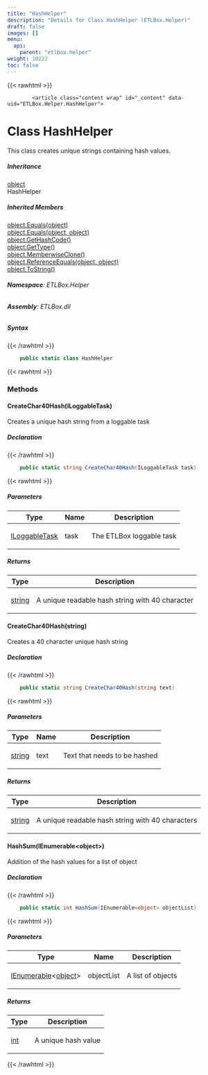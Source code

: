```yaml
---
title: "HashHelper"
description: "Details for Class HashHelper (ETLBox.Helper)"
draft: false
images: []
menu:
  api:
    parent: "etlbox.helper"
weight: 10222
toc: false
---
```


{{< rawhtml >}}

            <article class="content wrap" id="_content" data-uid="ETLBox.Helper.HashHelper">
  <h1 id="ETLBox_Helper_HashHelper" data-uid="ETLBox.Helper.HashHelper" class="text-break">Class HashHelper</h1>
  <div class="markdown level0 summary"><p>This class creates unique strings containing hash values.</p>
</div>
  <div class="markdown level0 conceptual"></div>
  <div class="inheritance">
    <h5>Inheritance</h5>
    <div class="level0"><a class="xref" href="https://learn.microsoft.com/dotnet/api/system.object">object</a></div>
    <div class="level1"><span class="xref">HashHelper</span></div>
  </div>
  <div class="inheritedMembers">
    <h5>Inherited Members</h5>
    <div>
      <a class="xref" href="https://learn.microsoft.com/dotnet/api/system.object.equals#system-object-equals(system-object)">object.Equals(object)</a>
    </div>
    <div>
      <a class="xref" href="https://learn.microsoft.com/dotnet/api/system.object.equals#system-object-equals(system-object-system-object)">object.Equals(object, object)</a>
    </div>
    <div>
      <a class="xref" href="https://learn.microsoft.com/dotnet/api/system.object.gethashcode">object.GetHashCode()</a>
    </div>
    <div>
      <a class="xref" href="https://learn.microsoft.com/dotnet/api/system.object.gettype">object.GetType()</a>
    </div>
    <div>
      <a class="xref" href="https://learn.microsoft.com/dotnet/api/system.object.memberwiseclone">object.MemberwiseClone()</a>
    </div>
    <div>
      <a class="xref" href="https://learn.microsoft.com/dotnet/api/system.object.referenceequals">object.ReferenceEquals(object, object)</a>
    </div>
    <div>
      <a class="xref" href="https://learn.microsoft.com/dotnet/api/system.object.tostring">object.ToString()</a>
    </div>
  </div>
<h6><strong>Namespace</strong>: ETLBox.Helper</h6>
  <h6><strong>Assembly</strong>: ETLBox.dll</h6>
  <h5 id="ETLBox_Helper_HashHelper_syntax">Syntax</h5>
{{< /rawhtml >}}

```C#
    public static class HashHelper
```

{{< rawhtml >}}
  <h3 id="methods">Methods
</h3>
  <a id="ETLBox_Helper_HashHelper_CreateChar40Hash_" data-uid="ETLBox.Helper.HashHelper.CreateChar40Hash*"></a>
  <h4 id="ETLBox_Helper_HashHelper_CreateChar40Hash_ETLBox_ILoggableTask_" data-uid="ETLBox.Helper.HashHelper.CreateChar40Hash(ETLBox.ILoggableTask)">CreateChar40Hash(ILoggableTask)</h4>
  <div class="markdown level1 summary"><p>Creates a unique hash string from a loggable task</p>
</div>
  <div class="markdown level1 conceptual"></div>
  <h5 class="declaration">Declaration</h5>
{{< /rawhtml >}}

```C#
    public static string CreateChar40Hash(ILoggableTask task)
```

{{< rawhtml >}}
  <h5 class="parameters">Parameters</h5>
  <table class="table table-bordered table-condensed">
    <thead>
      <tr>
        <th>Type</th>
        <th>Name</th>
        <th>Description</th>
      </tr>
    </thead>
    <tbody>
      <tr>
        <td><a class="xref" href="/api/etlbox/iloggabletask">ILoggableTask</a></td>
        <td><span class="parametername">task</span></td>
        <td><p>The ETLBox loggable task</p>
</td>
      </tr>
    </tbody>
  </table>
  <h5 class="returns">Returns</h5>
  <table class="table table-bordered table-condensed">
    <thead>
      <tr>
        <th>Type</th>
        <th>Description</th>
      </tr>
    </thead>
    <tbody>
      <tr>
        <td><a class="xref" href="https://learn.microsoft.com/dotnet/api/system.string">string</a></td>
        <td><p>A unique readable hash string with 40 character</p>
</td>
      </tr>
    </tbody>
  </table>
  <a id="ETLBox_Helper_HashHelper_CreateChar40Hash_" data-uid="ETLBox.Helper.HashHelper.CreateChar40Hash*"></a>
  <h4 id="ETLBox_Helper_HashHelper_CreateChar40Hash_System_String_" data-uid="ETLBox.Helper.HashHelper.CreateChar40Hash(System.String)">CreateChar40Hash(string)</h4>
  <div class="markdown level1 summary"><p>Creates a 40 character unique hash string</p>
</div>
  <div class="markdown level1 conceptual"></div>
  <h5 class="declaration">Declaration</h5>
{{< /rawhtml >}}

```C#
    public static string CreateChar40Hash(string text)
```

{{< rawhtml >}}
  <h5 class="parameters">Parameters</h5>
  <table class="table table-bordered table-condensed">
    <thead>
      <tr>
        <th>Type</th>
        <th>Name</th>
        <th>Description</th>
      </tr>
    </thead>
    <tbody>
      <tr>
        <td><a class="xref" href="https://learn.microsoft.com/dotnet/api/system.string">string</a></td>
        <td><span class="parametername">text</span></td>
        <td><p>Text that needs to be hashed</p>
</td>
      </tr>
    </tbody>
  </table>
  <h5 class="returns">Returns</h5>
  <table class="table table-bordered table-condensed">
    <thead>
      <tr>
        <th>Type</th>
        <th>Description</th>
      </tr>
    </thead>
    <tbody>
      <tr>
        <td><a class="xref" href="https://learn.microsoft.com/dotnet/api/system.string">string</a></td>
        <td><p>A unique readable hash string with 40 characters</p>
</td>
      </tr>
    </tbody>
  </table>
  <a id="ETLBox_Helper_HashHelper_HashSum_" data-uid="ETLBox.Helper.HashHelper.HashSum*"></a>
  <h4 id="ETLBox_Helper_HashHelper_HashSum_System_Collections_Generic_IEnumerable_System_Object__" data-uid="ETLBox.Helper.HashHelper.HashSum(System.Collections.Generic.IEnumerable{System.Object})">HashSum(IEnumerable&lt;object&gt;)</h4>
  <div class="markdown level1 summary"><p>Addition of the hash values for a list of object</p>
</div>
  <div class="markdown level1 conceptual"></div>
  <h5 class="declaration">Declaration</h5>
{{< /rawhtml >}}

```C#
    public static int HashSum(IEnumerable<object> objectList)
```

{{< rawhtml >}}
  <h5 class="parameters">Parameters</h5>
  <table class="table table-bordered table-condensed">
    <thead>
      <tr>
        <th>Type</th>
        <th>Name</th>
        <th>Description</th>
      </tr>
    </thead>
    <tbody>
      <tr>
        <td><a class="xref" href="https://learn.microsoft.com/dotnet/api/system.collections.generic.ienumerable-1">IEnumerable</a>&lt;<a class="xref" href="https://learn.microsoft.com/dotnet/api/system.object">object</a>&gt;</td>
        <td><span class="parametername">objectList</span></td>
        <td><p>A list of objects</p>
</td>
      </tr>
    </tbody>
  </table>
  <h5 class="returns">Returns</h5>
  <table class="table table-bordered table-condensed">
    <thead>
      <tr>
        <th>Type</th>
        <th>Description</th>
      </tr>
    </thead>
    <tbody>
      <tr>
        <td><a class="xref" href="https://learn.microsoft.com/dotnet/api/system.int32">int</a></td>
        <td><p>A unique hash value</p>
</td>
      </tr>
    </tbody>
  </table>

{{< /rawhtml >}}
